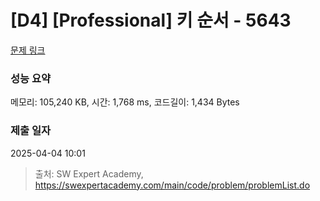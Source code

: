 # [D4] [Professional] 키 순서 - 5643 

[문제 링크](https://swexpertacademy.com/main/code/problem/problemDetail.do?contestProbId=AWXQsLWKd5cDFAUo) 

### 성능 요약

메모리: 105,240 KB, 시간: 1,768 ms, 코드길이: 1,434 Bytes

### 제출 일자

2025-04-04 10:01



> 출처: SW Expert Academy, https://swexpertacademy.com/main/code/problem/problemList.do